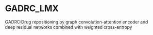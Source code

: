 # GADRC_LMX
GADRC:Drug repositioning by graph convolution-attention encoder and deep residual networks combined with weighted cross-entropy
